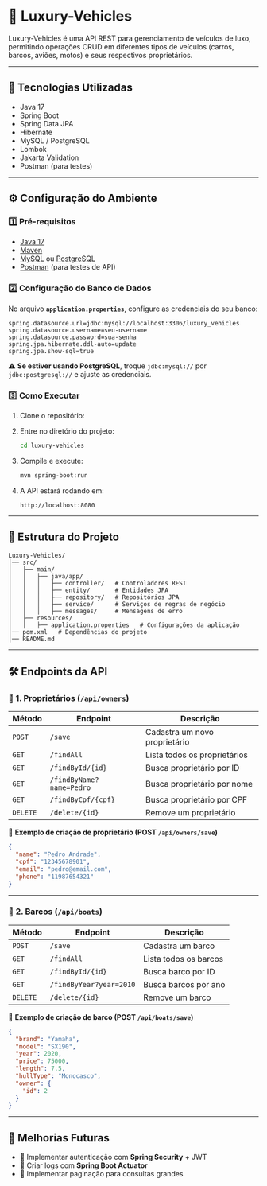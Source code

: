 # 🚗 Luxury-Vehicles

Luxury-Vehicles é uma API REST para gerenciamento de veículos de luxo, permitindo operações CRUD em diferentes tipos de veículos (carros, barcos, aviões, motos) e seus respectivos proprietários.

---

## 📌 **Tecnologias Utilizadas**
- Java 17
- Spring Boot
- Spring Data JPA
- Hibernate
- MySQL / PostgreSQL
- Lombok
- Jakarta Validation
- Postman (para testes)

---

## ⚙️ **Configuração do Ambiente**

### **1️⃣ Pré-requisitos**
- [Java 17](https://www.oracle.com/java/technologies/javase-downloads.html)
- [Maven](https://maven.apache.org/download.cgi)
- [MySQL](https://www.mysql.com/downloads/) ou [PostgreSQL](https://www.postgresql.org/download/)
- [Postman](https://www.postman.com/downloads/) (para testes de API)

### **2️⃣ Configuração do Banco de Dados**
No arquivo **`application.properties`**, configure as credenciais do seu banco:

```properties
spring.datasource.url=jdbc:mysql://localhost:3306/luxury_vehicles
spring.datasource.username=seu-username
spring.datasource.password=sua-senha
spring.jpa.hibernate.ddl-auto=update
spring.jpa.show-sql=true
```

⚠️ **Se estiver usando PostgreSQL**, troque `jdbc:mysql://` por `jdbc:postgresql://` e ajuste as credenciais.

### **3️⃣ Como Executar**
1. Clone o repositório:

2. Entre no diretório do projeto:
   ```sh
   cd luxury-vehicles
   ```
3. Compile e execute:
   ```sh
   mvn spring-boot:run
   ```
4. A API estará rodando em:
   ```
   http://localhost:8080
   ```

---

## 📖 **Estrutura do Projeto**
```
Luxury-Vehicles/
│── src/
│   ├── main/
│   │   ├── java/app/
│   │   │   ├── controller/   # Controladores REST
│   │   │   ├── entity/       # Entidades JPA
│   │   │   ├── repository/   # Repositórios JPA
│   │   │   ├── service/      # Serviços de regras de negócio
│   │   │   ├── messages/     # Mensagens de erro
│   ├── resources/
│   │   ├── application.properties   # Configurações da aplicação
│── pom.xml   # Dependências do projeto
│── README.md
```

---

## 🛠️ **Endpoints da API**
### 🔹 **1. Proprietários (`/api/owners`)**

| Método | Endpoint | Descrição |
|--------|---------|-----------|
| `POST` | `/save` | Cadastra um novo proprietário |
| `GET`  | `/findAll` | Lista todos os proprietários |
| `GET`  | `/findById/{id}` | Busca proprietário por ID |
| `GET`  | `/findByName?name=Pedro` | Busca proprietário por nome |
| `GET`  | `/findByCpf/{cpf}` | Busca proprietário por CPF |
| `DELETE` | `/delete/{id}` | Remove um proprietário |

📌 **Exemplo de criação de proprietário (POST `/api/owners/save`)**
```json
{
  "name": "Pedro Andrade",
  "cpf": "12345678901",
  "email": "pedro@email.com",
  "phone": "11987654321"
}
```

---

### 🔹 **2. Barcos (`/api/boats`)**

| Método | Endpoint | Descrição |
|--------|---------|-----------|
| `POST` | `/save` | Cadastra um barco |
| `GET`  | `/findAll` | Lista todos os barcos |
| `GET`  | `/findById/{id}` | Busca barco por ID |
| `GET`  | `/findByYear?year=2010` | Busca barcos por ano |
| `DELETE` | `/delete/{id}` | Remove um barco |

📌 **Exemplo de criação de barco (POST `/api/boats/save`)**
```json
{
  "brand": "Yamaha",
  "model": "SX190",
  "year": 2020,
  "price": 75000,
  "length": 7.5,
  "hullType": "Monocasco",
  "owner": {
    "id": 2
  }
}
```

---

## 🚀 **Melhorias Futuras**
- 📌 Implementar autenticação com **Spring Security** + JWT
- 📌 Criar logs com **Spring Boot Actuator**
- 📌 Implementar paginação para consultas grandes



